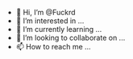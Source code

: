 - 👋 Hi, I’m @Fuckrd
- 👀 I’m interested in ...
- 🌱 I’m currently learning ...
- 💞️ I’m looking to collaborate on ...
- 📫 How to reach me ...

<!---
Fuckrd/Fuckrd is a ✨ special ✨ repository because its `README.md` (this file) appears on your GitHub profile.
You can click the Preview link to take a look at your changes.
--->
